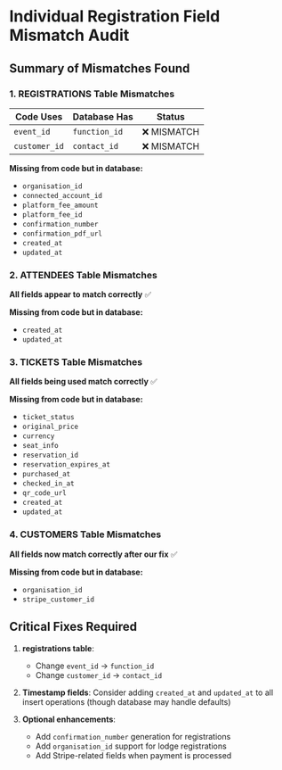 # Individual Registration Field Mismatch Audit

## Summary of Mismatches Found

### 1. REGISTRATIONS Table Mismatches

| Code Uses | Database Has | Status |
|-----------|--------------|--------|
| `event_id` | `function_id` | ❌ MISMATCH |
| `customer_id` | `contact_id` | ❌ MISMATCH |

**Missing from code but in database:**
- `organisation_id`
- `connected_account_id`
- `platform_fee_amount`
- `platform_fee_id`
- `confirmation_number`
- `confirmation_pdf_url`
- `created_at`
- `updated_at`

### 2. ATTENDEES Table Mismatches

**All fields appear to match correctly** ✅

**Missing from code but in database:**
- `created_at`
- `updated_at`

### 3. TICKETS Table Mismatches

**All fields being used match correctly** ✅

**Missing from code but in database:**
- `ticket_status`
- `original_price`
- `currency`
- `seat_info`
- `reservation_id`
- `reservation_expires_at`
- `purchased_at`
- `checked_in_at`
- `qr_code_url`
- `created_at`
- `updated_at`

### 4. CUSTOMERS Table Mismatches

**All fields now match correctly after our fix** ✅

**Missing from code but in database:**
- `organisation_id`
- `stripe_customer_id`

## Critical Fixes Required

1. **registrations table**:
   - Change `event_id` → `function_id`
   - Change `customer_id` → `contact_id`

2. **Timestamp fields**: Consider adding `created_at` and `updated_at` to all insert operations (though database may handle defaults)

3. **Optional enhancements**:
   - Add `confirmation_number` generation for registrations
   - Add `organisation_id` support for lodge registrations
   - Add Stripe-related fields when payment is processed